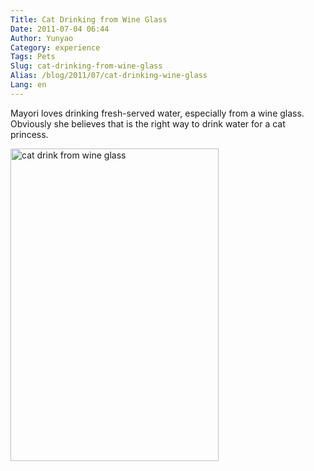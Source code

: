 ```yaml
---
Title: Cat Drinking from Wine Glass
Date: 2011-07-04 06:44
Author: Yunyao
Category: experience
Tags: Pets
Slug: cat-drinking-from-wine-glass
Alias: /blog/2011/07/cat-drinking-wine-glass
Lang: en
---
```


Mayori loves drinking fresh-served water, especially from a wine glass. Obviously she believes that is the right way to drink water for a cat princess.

<img src="https://farm7.static.flickr.com/6037/5899724117_ab11a7d14e.jpg" width="333" height="500" alt="cat drink from wine glass" />
